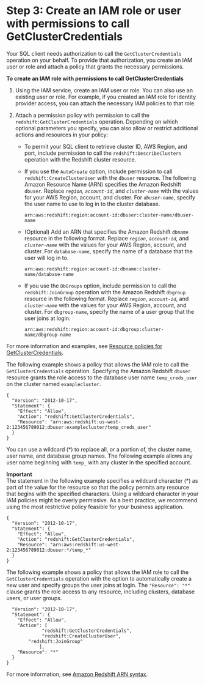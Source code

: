 # Step 3: Create an IAM role or user with permissions to call GetClusterCredentials<a name="generating-iam-credentials-role-permissions"></a>

Your SQL client needs authorization to call the `GetClusterCredentials` operation on your behalf\. To provide that authorization, you create an IAM user or role and attach a policy that grants the necessary permissions\.

**To create an IAM role with permissions to call GetClusterCredentials**

1. Using the IAM service, create an IAM user or role\. You can also use an existing user or role\. For example, if you created an IAM role for identity provider access, you can attach the necessary IAM policies to that role\. 

1. Attach a permission policy with permission to call the `redshift:GetClusterCredentials` operation\. Depending on which optional parameters you specify, you can also allow or restrict additional actions and resources in your policy:
   + To permit your SQL client to retrieve cluster ID, AWS Region, and port, include permission to call the `redshift:DescribeClusters` operation with the Redshift cluster resource\. 
   + If you use the `AutoCreate` option, include permission to call `redshift:CreateClusterUser` with the `dbuser` resource\. The following Amazon Resource Name \(ARN\) specifies the Amazon Redshift `dbuser`\. Replace *`region`*, *`account-id`*, and *`cluster-name`* with the values for your AWS Region, account, and cluster\. For *`dbuser-name`*, specify the user name to use to log in to the cluster database\. 

     ```
     arn:aws:redshift:region:account-id:dbuser:cluster-name/dbuser-name
     ```
   + \(Optional\) Add an ARN that specifies the Amazon Redshift `dbname` resource in the following format\. Replace *`region`*, *`account-id`*, and *`cluster-name`* with the values for your AWS Region, account, and cluster\. For `database-name`, specify the name of a database that the user will log in to\. 

     ```
     arn:aws:redshift:region:account-id:dbname:cluster-name/database-name
     ```
   + If you use the `DbGroups` option, include permission to call the `redshift:JoinGroup` operation with the Amazon Redshift `dbgroup` resource in the following format\. Replace *`region`*, *`account-id`*, and *`cluster-name`* with the values for your AWS Region, account, and cluster\. For `dbgroup-name`, specify the name of a user group that the user joins at login\.

     ```
     arn:aws:redshift:region:account-id:dbgroup:cluster-name/dbgroup-name
     ```

For more information and examples, see [Resource policies for GetClusterCredentials](redshift-iam-access-control-identity-based.md#redshift-policy-resources.getclustercredentials-resources)\.

The following example shows a policy that allows the IAM role to call the `GetClusterCredentials` operation\. Specifying the Amazon Redshift `dbuser` resource grants the role access to the database user name `temp_creds_user` on the cluster named `examplecluster`\.

```
{
  "Version": "2012-10-17",
  "Statement": {
    "Effect": "Allow",
    "Action": "redshift:GetClusterCredentials",
    "Resource": "arn:aws:redshift:us-west-2:123456789012:dbuser:examplecluster/temp_creds_user"
  }
}
```

You can use a wildcard \(\*\) to replace all, or a portion of, the cluster name, user name, and database group names\. The following example allows any user name beginning with `temp_` with any cluster in the specified account\.

**Important**  
The statement in the following example specifies a wildcard character \(\*\) as part of the value for the resource so that the policy permits any resource that begins with the specified characters\. Using a wildcard character in your IAM policies might be overly permissive\. As a best practice, we recommend using the most restrictive policy feasible for your business application\. 

```
{
  "Version": "2012-10-17",
  "Statement": {
    "Effect": "Allow",
    "Action": "redshift:GetClusterCredentials",
    "Resource": "arn:aws:redshift:us-west-2:123456789012:dbuser:*/temp_*"
  }
}
```

The following example shows a policy that allows the IAM role to call the `GetClusterCredentials` operation with the option to automatically create a new user and specify groups the user joins at login\. The `"Resource": "*" `clause grants the role access to any resource, including clusters, database users, or user groups\.

```
  "Version": "2012-10-17",
  "Statement": {
    "Effect": "Allow",
    "Action": [
             "redshift:GetClusterCredentials",
             "redshift:CreateClusterUser",
		"redshift:JoinGroup"
            ],
    "Resource": "*"
  }
}
```

For more information, see [Amazon Redshift ARN syntax](https://docs.aws.amazon.com/general/latest/gr/aws-arns-and-namespaces.html#arn-syntax-redshift)\.